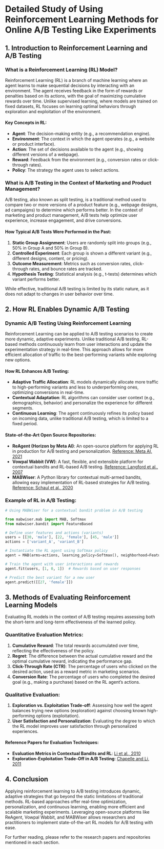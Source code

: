 # Detailed Study of Using Reinforcement Learning Methods for Online A/B Testing Like Experiments

## 1. Introduction to Reinforcement Learning and A/B Testing

### What is a Reinforcement Learning (RL) Model?
Reinforcement Learning (RL) is a branch of machine learning where an agent learns to make sequential decisions by interacting with an environment. The agent receives feedback in the form of rewards or penalties based on its actions, with the goal of maximizing cumulative rewards over time. Unlike supervised learning, where models are trained on fixed datasets, RL focuses on learning optimal behaviors through exploration and exploitation of the environment.

#### Key Concepts in RL:
- **Agent**: The decision-making entity (e.g., a recommendation engine).
- **Environment**: The context in which the agent operates (e.g., a website or product interface).
- **Action**: The set of decisions available to the agent (e.g., showing different versions of a webpage).
- **Reward**: Feedback from the environment (e.g., conversion rates or click-through rates).
- **Policy**: The strategy the agent uses to select actions.

### What is A/B Testing in the Context of Marketing and Product Management?
A/B testing, also known as split testing, is a traditional method used to compare two or more versions of a product feature (e.g., webpage designs, ad campaigns) to determine which performs better. In the context of marketing and product management, A/B tests help optimize user experience, increase engagement, and drive conversions. 

#### How Typical A/B Tests Were Performed in the Past:
1. **Static Group Assignment**: Users are randomly split into groups (e.g., 50% in Group A and 50% in Group B).
2. **Controlled Experiment**: Each group is shown a different variant (e.g., different designs, content, or pricing).
3. **Outcome Measurement**: Metrics such as conversion rates, click-through rates, and bounce rates are tracked.
4. **Hypothesis Testing**: Statistical analysis (e.g., t-tests) determines which variant performs better.

While effective, traditional A/B testing is limited by its static nature, as it does not adapt to changes in user behavior over time.

## 2. How RL Enables Dynamic A/B Testing

### Dynamic A/B Testing Using Reinforcement Learning
Reinforcement Learning can be applied to A/B testing scenarios to create more dynamic, adaptive experiments. Unlike traditional A/B testing, RL-based methods continuously learn from user interactions and update the experimentation strategy in real-time. This approach allows for more efficient allocation of traffic to the best-performing variants while exploring new options.

#### How RL Enhances A/B Testing:
- **Adaptive Traffic Allocation**: RL models dynamically allocate more traffic to high-performing variants and less to underperforming ones, optimizing conversions in real-time.
- **Contextual Adaptation**: RL algorithms can consider user context (e.g., demographics, behavior) and personalize the experience for different segments.
- **Continuous Learning**: The agent continuously refines its policy based on incoming data, unlike traditional A/B testing, which is limited to a fixed period.

#### State-of-the-Art Open Source Repositories:
- **ReAgent (Horizon by Meta AI)**: An open-source platform for applying RL in production for A/B testing and personalization. [Reference: Meta AI, 2021](https://github.com/facebookresearch/ReAgent)
- **Vowpal Wabbit (VW)**: A fast, flexible, and extensible platform for contextual bandits and RL-based A/B testing. [Reference: Langford et al., 2007](https://github.com/VowpalWabbit/vowpal_wabbit)
- **MABWiser**: A Python library for contextual multi-armed bandits, allowing easy implementation of RL-based strategies for A/B testing. [Reference: Schaul et al., 2020](https://github.com/fmr-llc/mabwiser)

### Example of RL in A/B Testing:
```python
# Using MABWiser for a contextual bandit problem in A/B testing

from mabwiser.mab import MAB, Softmax
from mabwiser.bandit import FeatureBased

# Define user features and actions (variants)
users = [[30, 'male'], [22, 'female'], [45, 'male']]
actions = ['variant_A', 'variant_B']

# Instantiate the RL agent using Softmax policy
agent = MAB(arms=actions, learning_policy=Softmax(), neighborhood=FeatureBased())

# Train the agent with user interactions and rewards
agent.fit(users, [1, 0, 1])  # Rewards based on user responses

# Predict the best variant for a new user
agent.predict([[27, 'female']])
```

## 3. Methods of Evaluating Reinforcement Learning Models

Evaluating RL models in the context of A/B testing requires assessing both the short-term and long-term effectiveness of the learned policy.

### Quantitative Evaluation Metrics:
1. **Cumulative Reward**: The total rewards accumulated over time, reflecting the effectiveness of the policy.
2. **Regret**: The difference between the actual cumulative reward and the optimal cumulative reward, indicating the performance gap.
3. **Click-Through Rate (CTR)**: The percentage of users who clicked on the desired action, used as a reward metric in marketing scenarios.
4. **Conversion Rate**: The percentage of users who completed the desired goal (e.g., making a purchase) based on the RL agent’s actions.

### Qualitative Evaluation:
1. **Exploration vs. Exploitation Trade-off**: Assessing how well the agent balances trying new options (exploration) against choosing known high-performing options (exploitation).
2. **User Satisfaction and Personalization**: Evaluating the degree to which the RL model improves user satisfaction through personalized experiences.

#### Reference Papers for Evaluation Techniques:
- **Evaluation Metrics in Contextual Bandits and RL**: [Li et al., 2010](https://arxiv.org/abs/1003.0146)
- **Exploration-Exploitation Trade-Off in A/B Testing**: [Chapelle and Li, 2011](https://arxiv.org/abs/1103.4601)

## 4. Conclusion

Applying reinforcement learning to A/B testing introduces dynamic, adaptive strategies that go beyond the static limitations of traditional methods. RL-based approaches offer real-time optimization, personalization, and continuous learning, enabling more efficient and scalable marketing experiments. Leveraging open-source platforms like ReAgent, Vowpal Wabbit, and MABWiser allows researchers and practitioners to implement state-of-the-art RL models for A/B testing with ease.

For further reading, please refer to the research papers and repositories mentioned in each section.
